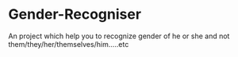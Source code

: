 # Gender-Recogniser
An project which help you to recognize gender of he or she and not them/they/her/themselves/him.....etc
